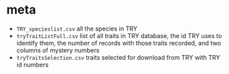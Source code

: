 # meta

- `TRY_specieslist.csv` all the species in TRY
- `tryTraitListFull.csv` list of all traits in TRY database, the id TRY uses to identify them, the number of records with those traits recorded, and two columns of mystery numbers
- `tryTraitsSelection.csv` traits selected for download from TRY with TRY id numbers

